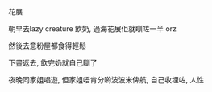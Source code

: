 花展

朝早去lazy creature 飲奶, 過海花展佢就瞓咗一半 orz

然後去意粉屋都食得輕鬆

下晝返去, 飲完奶就自己瞓了

夜晚同家姐唱遊, 但家姐唔肯分啲波波米俾航, 自己收埋咗, 人性
